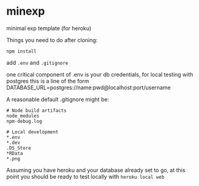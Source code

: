 # minexp
minimal exp template (for heroku)

Things you need to do after cloning:

```npm install```

add ```.env``` and ```.gitignore```

one critical component of .env is your db credentials, for local testing with postgres this is a line of the form DATABASE_URL=postgres://name:pwd@localhost:port/username

A reasonable default .gitignore might be:

```
# Node build artifacts
node_modules
npm-debug.log

# Local development
*.env
*.dev
.DS_Store
*RData
*.png
```
Assuming you have heroku and your database already set to go, at this point you should be ready to test locally with ```heroku local web```